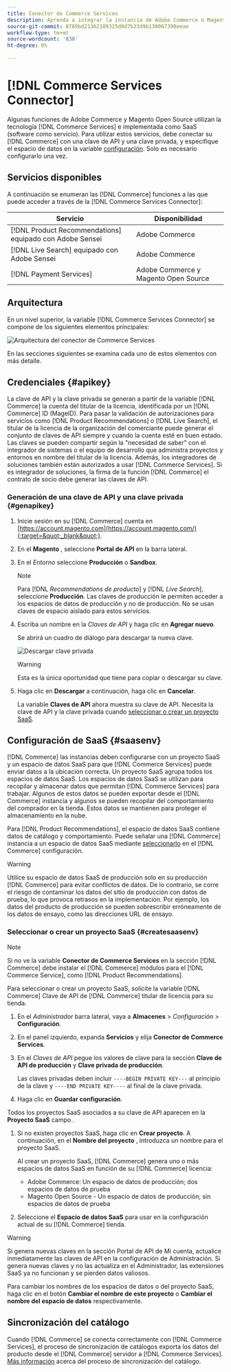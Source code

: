 ```yaml
---
title: Conector de Commerce Services
description: Aprenda a integrar la instancia de Adobe Commerce o Magento Open Source en los servicios mediante una clave de API y una clave privada.
source-git-commit: 8789bd21362109325d0d7b23d9b130067390eeae
workflow-type: tm+mt
source-wordcount: '830'
ht-degree: 0%

---
```


# [!DNL Commerce Services Connector]

Algunas funciones de Adobe Commerce y Magento Open Source utilizan la tecnología [!DNL Commerce Services]  e implementada como SaaS (software como servicio). Para utilizar estos servicios, debe conectar su [!DNL Commerce] con una clave de API y una clave privada, y especifique el espacio de datos en la variable [configuración](https://docs.magento.com/user-guide/configuration/services/saas.html). Solo es necesario configurarlo una vez.

## Servicios disponibles

A continuación se enumeran las [!DNL Commerce] funciones a las que puede acceder a través de la [!DNL Commerce Services Connector]:

| Servicio | Disponibilidad |
| ---|--- |
| [!DNL Product Recommendations] equipado con Adobe Sensei | Adobe Commerce |
| [!DNL Live Search] equipado con Adobe Sensei | Adobe Commerce |
| [!DNL Payment Services] | Adobe Commerce y Magento Open Source |

## Arquitectura

En un nivel superior, la variable [!DNL Commerce Services Connector] se compone de los siguientes elementos principales:

![Arquitectura del conector de Commerce Services](assets/saas-config-sync-workflow.png)

En las secciones siguientes se examina cada uno de estos elementos con más detalle.

## Credenciales {#apikey}

La clave de API y la clave privada se generan a partir de la variable [!DNL Commerce] la cuenta del titular de la licencia, identificada por un [!DNL Commerce] ID (MageID). Para pasar la validación de autorizaciones para servicios como [!DNL Product Recommendations] o [!DNL Live Search], el titular de la licencia de la organización del comerciante puede generar el conjunto de claves de API siempre y cuando la cuenta esté en buen estado. Las claves se pueden compartir según la &quot;necesidad de saber&quot; con el integrador de sistemas o el equipo de desarrollo que administra proyectos y entornos en nombre del titular de la licencia. Además, los integradores de soluciones también están autorizados a usar [!DNL Commerce Services]. Si es integrador de soluciones, la firma de la función [!DNL Commerce] el contrato de socio debe generar las claves de API.

### Generación de una clave de API y una clave privada {#genapikey}

1. Inicie sesión en su [!DNL Commerce] cuenta en [https://account.magento.com](https://account.magento.com/){:target=&quot;_blank&quot;}.

1. En el **Magento** , seleccione **Portal de API** en la barra lateral.

1. En el _Entorno_ seleccione **Producción** o **Sandbox**.

   >[!NOTE]
   >
   > Para [!DNL _Recommendations de producto_] y [!DNL _Live Search_], seleccione **Producción**. Las claves de producción le permiten acceder a los espacios de datos de producción y no de producción. No se usan claves de espacio aislado para estos servicios.

1. Escriba un nombre en la _Claves de API_ y haga clic en **Agregar nuevo**.

   Se abrirá un cuadro de diálogo para descargar la nueva clave.

   ![Descargar clave privada](assets/download-api-private-key.png)

   >[!WARNING]
   >
   > Esta es la única oportunidad que tiene para copiar o descargar su clave.

1. Haga clic en **Descargar** a continuación, haga clic en **Cancelar**.

   La variable **Claves de API** ahora muestra su clave de API. Necesita la clave de API y la clave privada cuando [seleccionar o crear un proyecto SaaS](#createsaasenv).

## Configuración de SaaS {#saasenv}

[!DNL Commerce] las instancias deben configurarse con un proyecto SaaS y un espacio de datos SaaS para que [!DNL Commerce Services] puede enviar datos a la ubicación correcta. Un proyecto SaaS agrupa todos los espacios de datos SaaS. Los espacios de datos SaaS se utilizan para recopilar y almacenar datos que permitan [!DNL Commerce Services] para trabajar. Algunos de estos datos se pueden exportar desde el [!DNL Commerce] instancia y algunos se pueden recopilar del comportamiento del comprador en la tienda. Estos datos se mantienen para proteger el almacenamiento en la nube.

Para [!DNL Product Recommendations], el espacio de datos SaaS contiene datos de catálogo y comportamiento. Puede señalar una [!DNL Commerce] instancia a un espacio de datos SaaS mediante [seleccionarlo](https://docs.magento.com/user-guide/configuration/services/saas.html) en el [!DNL Commerce] configuración.

>[!WARNING]
>
> Utilice su espacio de datos SaaS de producción solo en su producción [!DNL Commerce] para evitar conflictos de datos. De lo contrario, se corre el riesgo de contaminar los datos del sitio de producción con datos de prueba, lo que provoca retrasos en la implementación. Por ejemplo, los datos del producto de producción se pueden sobrescribir erróneamente de los datos de ensayo, como las direcciones URL de ensayo.

### Seleccionar o crear un proyecto SaaS {#createsaasenv}

>[!NOTE]
>
> Si no ve la variable **Conector de Commerce Services** en la sección [!DNL Commerce] debe instalar el [!DNL Commerce] módulos para el [!DNL Commerce Service], como [!DNL Product Recommendations].

Para seleccionar o crear un proyecto SaaS, solicite la variable [!DNL Commerce] Clave de API de [!DNL Commerce] titular de licencia para su tienda.

1. En el _Administrador_ barra lateral, vaya a **Almacenes** > _Configuración_ > **Configuración**.

1. En el panel izquierdo, expanda **Servicios** y elija **Conector de Commerce Services**.

1. En el _Claves de API_ pegue los valores de clave para la sección **Clave de API de producción** y **Clave privada de producción**.

   Las claves privadas deben incluir `----BEGIN PRIVATE KEY---` al principio de la clave y `----END PRIVATE KEY----` al final de la clave privada.

1. Haga clic en **Guardar configuración**.

Todos los proyectos SaaS asociados a su clave de API aparecen en la **Proyecto SaaS** campo .

1. Si no existen proyectos SaaS, haga clic en **Crear proyecto**. A continuación, en el **Nombre del proyecto** , introduzca un nombre para el proyecto SaaS.

   Al crear un proyecto SaaS, [!DNL Commerce] genera uno o más espacios de datos SaaS en función de su [!DNL Commerce] licencia:
   - Adobe Commerce: Un espacio de datos de producción; dos espacios de datos de prueba
   - Magento Open Source - Un espacio de datos de producción; sin espacios de datos de prueba

1. Seleccione el **Espacio de datos SaaS** para usar en la configuración actual de su [!DNL Commerce] tienda.

>[!WARNING]
>
> Si genera nuevas claves en la sección Portal de API de Mi cuenta, actualice inmediatamente las claves de API en la configuración de Administración. Si genera nuevas claves y no las actualiza en el Administrador, las extensiones SaaS ya no funcionan y se pierden datos valiosos.

Para cambiar los nombres de los espacios de datos o del proyecto SaaS, haga clic en el botón **Cambiar el nombre de este proyecto** o **Cambiar el nombre del espacio de datos** respectivamente.

## Sincronización del catálogo

Cuando [!DNL Commerce] se conecta correctamente con [!DNL Commerce Services], el proceso de sincronización de catálogos exporta los datos del producto desde el [!DNL Commerce] servidor a [!DNL Commerce Services]. [Más información](catalog-sync.md) acerca del proceso de sincronización del catálogo.
